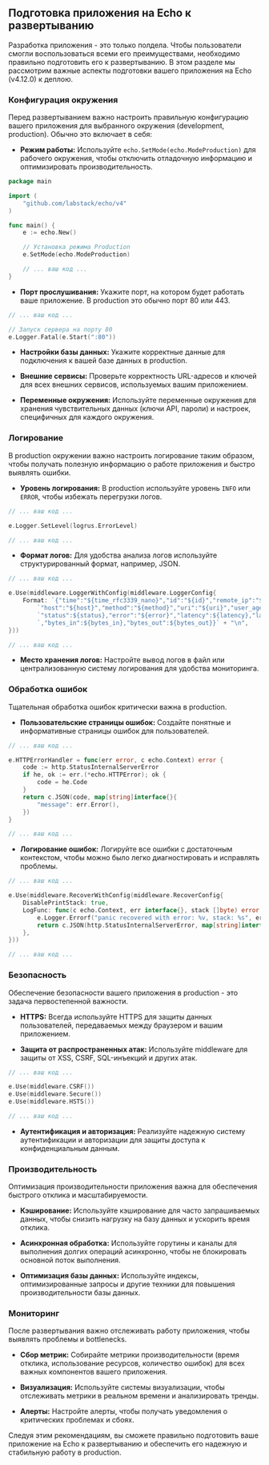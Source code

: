 ## Подготовка приложения на Echo к развертыванию

Разработка приложения - это только полдела. Чтобы пользователи смогли воспользоваться всеми его преимуществами, необходимо правильно подготовить его к развертыванию. В этом разделе мы рассмотрим важные аспекты подготовки вашего приложения на Echo (v4.12.0) к деплою.

### Конфигурация окружения

Перед развертыванием важно настроить правильную конфигурацию вашего приложения для выбранного окружения (development, production). Обычно это включает в себя:

* **Режим работы:** Используйте `echo.SetMode(echo.ModeProduction)` для рабочего окружения, чтобы отключить отладочную информацию и оптимизировать производительность.

```Go
package main

import (
	"github.com/labstack/echo/v4"
)

func main() {
	e := echo.New()

	// Установка режима Production
	e.SetMode(echo.ModeProduction)

	// ... ваш код ...
}
```

* **Порт прослушивания:** Укажите порт, на котором будет работать ваше приложение. В production это обычно порт 80 или 443.

```Go
// ... ваш код ...

// Запуск сервера на порту 80
e.Logger.Fatal(e.Start(":80"))
```

* **Настройки базы данных:** Укажите корректные данные для подключения к вашей базе данных в production.

* **Внешние сервисы:**  Проверьте корректность URL-адресов и ключей для всех внешних сервисов, используемых вашим приложением.

* **Переменные окружения:** Используйте переменные окружения для хранения чувствительных данных (ключи API, пароли) и настроек, специфичных для каждого окружения.

### Логирование

В production окружении важно настроить логирование таким образом, чтобы получать полезную информацию о работе приложения и быстро выявлять ошибки. 

* **Уровень логирования:** В production используйте уровень `INFO` или `ERROR`, чтобы избежать перегрузки логов.

```Go
// ... ваш код ...

e.Logger.SetLevel(logrus.ErrorLevel)

// ... ваш код ...
```

* **Формат логов:** Для удобства анализа логов используйте структурированный формат, например, JSON.

```Go
// ... ваш код ...

e.Use(middleware.LoggerWithConfig(middleware.LoggerConfig{
    Format: `{"time":"${time_rfc3339_nano}","id":"${id}","remote_ip":"${remote_ip}",` +
        `"host":"${host}","method":"${method}","uri":"${uri}","user_agent":"${user_agent}",` +
        `"status":${status},"error":"${error}","latency":${latency},"latency_human":"${latency_human}"` +
        `,"bytes_in":${bytes_in},"bytes_out":${bytes_out}}` + "\n",
}))

// ... ваш код ...
```

* **Место хранения логов:** Настройте вывод логов в файл или централизованную систему логирования для удобства мониторинга.

### Обработка ошибок

Тщательная обработка ошибок критически важна в production. 

* **Пользовательские страницы ошибок:** Создайте понятные и информативные страницы ошибок для пользователей.

```Go
// ... ваш код ...

e.HTTPErrorHandler = func(err error, c echo.Context) error {
    code := http.StatusInternalServerError
    if he, ok := err.(*echo.HTTPError); ok {
        code = he.Code
    }
    return c.JSON(code, map[string]interface{}{
        "message": err.Error(),
    })
}

// ... ваш код ...
```

* **Логирование ошибок:** Логируйте все ошибки с достаточным контекстом, чтобы можно было легко диагностировать и исправлять проблемы.

```Go
// ... ваш код ...

e.Use(middleware.RecoverWithConfig(middleware.RecoverConfig{
    DisablePrintStack: true,
    LogFunc: func(c echo.Context, err interface{}, stack []byte) error {
        e.Logger.Errorf("panic recovered with error: %v, stack: %s", err, stack)
        return c.JSON(http.StatusInternalServerError, map[string]interface{}{"message": "Internal Server Error"})
    },
}))

// ... ваш код ...
```

### Безопасность

Обеспечение безопасности вашего приложения в production - это задача первостепенной важности. 

* **HTTPS:** Всегда используйте HTTPS для защиты данных пользователей, передаваемых между браузером и вашим приложением.

* **Защита от распространенных атак:** Используйте middleware для защиты от XSS, CSRF, SQL-инъекций и других атак.

```Go
// ... ваш код ...

e.Use(middleware.CSRF())
e.Use(middleware.Secure())
e.Use(middleware.HSTS())

// ... ваш код ...
```

* **Аутентификация и авторизация:** Реализуйте надежную систему аутентификации и авторизации для защиты доступа к конфиденциальным данным.

### Производительность

Оптимизация производительности приложения важна для обеспечения быстрого отклика и масштабируемости. 

* **Кэширование:** Используйте кэширование для часто запрашиваемых данных, чтобы снизить нагрузку на базу данных и ускорить время отклика.

* **Асинхронная обработка:** Используйте горутины и каналы для выполнения долгих операций асинхронно, чтобы не блокировать основной поток выполнения.

* **Оптимизация базы данных:** Используйте индексы, оптимизированные запросы и другие техники для повышения производительности базы данных.

### Мониторинг

После развертывания важно отслеживать работу приложения, чтобы выявлять проблемы и bottlenecks. 

* **Сбор метрик:** Собирайте метрики производительности (время отклика, использование ресурсов, количество ошибок) для всех важных компонентов вашего приложения.

* **Визуализация:** Используйте системы визуализации, чтобы отслеживать метрики в реальном времени и анализировать тренды.

* **Алерты:** Настройте алерты, чтобы получать уведомления о критических проблемах и сбоях.


Следуя этим рекомендациям, вы сможете правильно подготовить ваше приложение на Echo к развертыванию и обеспечить его надежную и стабильную работу в production. 
